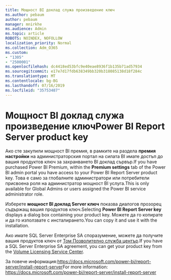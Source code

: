 ```yaml
---
title: Мощност BI доклад служа произведение ключ
ms.author: pebaum
author: pebaum
manager: mnirkhe
ms.audience: Admin
ms.topic: article
ROBOTS: NOINDEX, NOFOLLOW
localization_priority: Normal
ms.collection: Adm_O365
ms.custom:
- "1305"
- "2500001"
ms.openlocfilehash: dc4418ed53bfc9e40eae8936f1b135b71ad57934
ms.sourcegitcommit: e17e7d17fdb638349bb320b318085138d18f284c
ms.translationtype: MT
ms.contentlocale: bg-BG
ms.lasthandoff: 07/16/2019
ms.locfileid: "35753487"
---
```

# <a name="power-bi-report-server-product-key"></a><span data-ttu-id="160d0-102">Мощност BI доклад служа произведение ключ</span><span class="sxs-lookup"><span data-stu-id="160d0-102">Power BI Report Server product key</span></span>

<span data-ttu-id="160d0-103">Ако сте закупили мощност BI премия, в рамките на раздела **премия настройки** на администраторския портал на силата BI имате достъп до вашия продуктов ключ за захранването BI доклад сървър.</span><span class="sxs-lookup"><span data-stu-id="160d0-103">If you have purchased Power BI Premium, within the **Premium settings** tab of the Power BI admin portal you have access to your Power BI Report Server product key.</span></span> <span data-ttu-id="160d0-104">Това е само за глобалните администратори или потребители присвоена роля на администратор мощност BI услуга.</span><span class="sxs-lookup"><span data-stu-id="160d0-104">This is only available for Global Admins or users assigned the Power BI service administrator role.</span></span>

<span data-ttu-id="160d0-105">Изберете **мощност BI доклад Server ключ** показва диалогов прозорец съдържащ вашия продуктов ключ.</span><span class="sxs-lookup"><span data-stu-id="160d0-105">Selecting **Power BI Report Server key** displays a dialog box containing your product key.</span></span> <span data-ttu-id="160d0-106">Можете да го копирате и да го използвате с инсталирането.</span><span class="sxs-lookup"><span data-stu-id="160d0-106">You can copy it and use it with the installation.</span></span>

<span data-ttu-id="160d0-107">Ако имате SQL Server Enterprise SA споразумение, можете да получите вашия продуктов ключ от [Том Позволително служба център](https://www.microsoft.com/Licensing/servicecenter/).</span><span class="sxs-lookup"><span data-stu-id="160d0-107">If you have a SQL Server Enterprise SA agreement, you can get your product key from the [Volume Licensing Service Center](https://www.microsoft.com/Licensing/servicecenter/).</span></span>

<span data-ttu-id="160d0-108">За повече информация:https://docs.microsoft.com/power-bi/report-server/install-report-server</span><span class="sxs-lookup"><span data-stu-id="160d0-108">For more information: https://docs.microsoft.com/power-bi/report-server/install-report-server</span></span>
